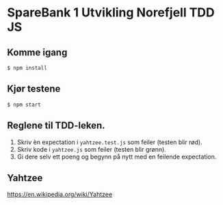# SpareBank 1 Utvikling Norefjell TDD JS

## Komme igang

``` 
$ npm install
``` 

## Kjør testene

``` 
$ npm start
``` 

## Reglene til TDD-leken.

1. Skriv èn expectation i `yahtzee.test.js` som feiler (testen blir rød).
2. Skriv kode i `yahtzee.js` som feiler (testen blir grønn).
3. Gi dere selv ett poeng og begynn på nytt med en feilende expectation.

## Yahtzee

https://en.wikipedia.org/wiki/Yahtzee
